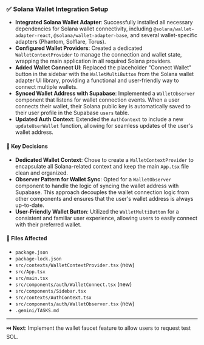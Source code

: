 
### ✅ Solana Wallet Integration Setup

- **Integrated Solana Wallet Adapter**: Successfully installed all necessary dependencies for Solana wallet connectivity, including `@solana/wallet-adapter-react`, `@solana/wallet-adapter-base`, and several wallet-specific adapters (Phantom, Solflare, Torus).
- **Configured Wallet Providers**: Created a dedicated `WalletContextProvider` to manage the connection and wallet state, wrapping the main application in all required Solana providers.
- **Added Wallet Connect UI**: Replaced the placeholder "Connect Wallet" button in the sidebar with the `WalletMultiButton` from the Solana wallet adapter UI library, providing a functional and user-friendly way to connect multiple wallets.
- **Synced Wallet Address with Supabase**: Implemented a `WalletObserver` component that listens for wallet connection events. When a user connects their wallet, their Solana public key is automatically saved to their user profile in the Supabase `users` table.
- **Updated Auth Context**: Extended the `AuthContext` to include a new `updateUserWallet` function, allowing for seamless updates of the user's wallet address.

#### 🧠 Key Decisions

- **Dedicated Wallet Context**: Chose to create a `WalletContextProvider` to encapsulate all Solana-related context and keep the main `App.tsx` file clean and organized.
- **Observer Pattern for Wallet Sync**: Opted for a `WalletObserver` component to handle the logic of syncing the wallet address with Supabase. This approach decouples the wallet connection logic from other components and ensures that the user's wallet address is always up-to-date.
- **User-Friendly Wallet Button**: Utilized the `WalletMultiButton` for a consistent and familiar user experience, allowing users to easily connect with their preferred wallet.

#### 📁 Files Affected

- `package.json`
- `package-lock.json`
- `src/contexts/WalletContextProvider.tsx` (new)
- `src/App.tsx`
- `src/main.tsx`
- `src/components/auth/WalletConnect.tsx` (new)
- `src/components/Sidebar.tsx`
- `src/contexts/AuthContext.tsx`
- `src/components/auth/WalletObserver.tsx` (new)
- `.gemini/TASKS.md`

---

⏭️ **Next**: Implement the wallet faucet feature to allow users to request test SOL.
